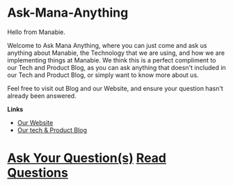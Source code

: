 # Ask-Mana-Anything


Hello from Manabie.

Welcome to Ask Mana Anything, where you can just come and ask us anything about Manabie, the Technology that we are using, and how we are implementing things at Manabie.
We think this is a perfect compliment to our Tech and Product Blog, as you can ask anything that doesn't included in our Tech and Product Blog, or simply want to know more about us.

Feel free to visit out Blog and our Website, and ensure your question hasn't already been answered.

**Links**
- [Our Website](https://manabie.com/)
- [Our tech & Product Blog](https://medium.com/@manabie)

# [Ask Your Question(s)](https://github.com/duytran1993/Ask-Mana-Anything/issues/new)     [Read Questions](https://github.com/duytran1993/Ask-Mana-Anything/issues)

